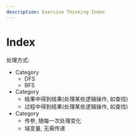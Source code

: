 ```yaml
---
description: Exercise Thinking Index
---
```


# Index



处理方式:

* Category
  * DFS
  * BFS
* Category
  * 结果中得到结果\(处理某些逻辑操作, 如查找\)
  * 过程中得到结果\(处理某些逻辑操作, 如查找\)
* Category
  * 传参, 随每一次处理变化
  * 域变量, 无需传递

